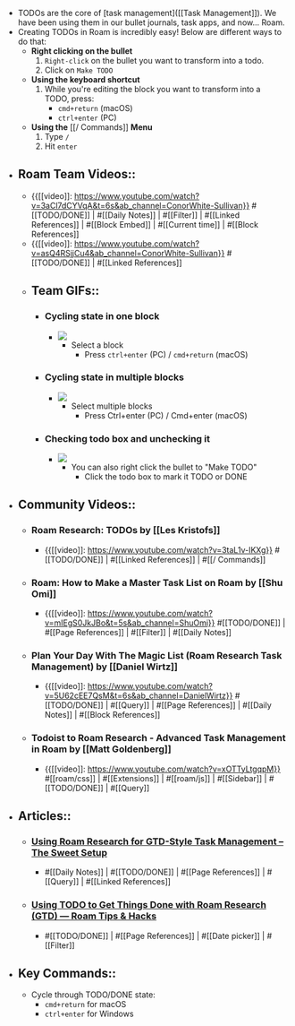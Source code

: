 - TODOs are the core of [task management]([[Task Management]]). We have been using them in our bullet journals, task apps, and now... Roam.
- Creating TODOs in Roam is incredibly easy! Below are different ways to do that:
    - **Right clicking on the bullet**
        1. `Right-click` on the bullet you want to transform into a todo.
        2. Click on `Make TODO`
    - **Using the keyboard shortcut**
        1. While you're editing the block you want to transform into a TODO, press:
            - `cmd+return` (macOS)
            - `ctrl+enter` (PC)
    - **Using the** [[/ Commands]] **Menu**
        1. Type `/`
        2. Hit `enter`
- ## Roam Team Videos::
    - {{[[video]]: https://www.youtube.com/watch?v=3aCl7dCYVqA&t=6s&ab_channel=ConorWhite-Sullivan}}
#[[TODO/DONE]] | #[[Daily Notes]] | #[[Filter]] | #[[Linked References]] | #[[Block Embed]] | #[[Current time]] | #[[Block References]]
    - {{[[video]]: https://www.youtube.com/watch?v=asQ4RSjjCu4&ab_channel=ConorWhite-Sullivan}}
#[[TODO/DONE]] | #[[Linked References]] 
    - ## Team GIFs::
        - ### Cycling state in one block
            - ![](https://firebasestorage.googleapis.com/v0/b/firescript-577a2.appspot.com/o/imgs%2Fapp%2Fhelp-documentation%2FWXFUMcf7Ou.gif?alt=media&token=dc1f0c12-74c1-4ed9-bd32-41129b0654dc)
                - Select a block
                    - Press `ctrl+enter` (PC) / `cmd+return` (macOS)
        - ### Cycling state in multiple blocks
            - ![](https://firebasestorage.googleapis.com/v0/b/firescript-577a2.appspot.com/o/imgs%2Fapp%2Fhelp-documentation%2FXsC0dOEla8.gif?alt=media&token=f37b77f4-3186-45a5-95a5-c76a91675812)
                - Select multiple blocks
                    - Press Ctrl+enter (PC) / Cmd+enter (macOS)
        - ### Checking todo box and unchecking it
            - ![](https://firebasestorage.googleapis.com/v0/b/firescript-577a2.appspot.com/o/imgs%2Fapp%2Fhelp-documentation%2FEPGiV0FA2j.gif?alt=media&token=f07af649-ff07-4a5b-aac5-f68259549564)
                - You can also right click the bullet to "Make TODO"
                    - Click the todo box to mark it TODO or DONE
- ## Community Videos::
    - ### Roam Research: TODOs by [[Les Kristofs]]
        - {{[[video]]: https://www.youtube.com/watch?v=3taL1v-IKXg}}
#[[TODO/DONE]] | #[[Linked References]] | #[[/ Commands]]
    - ### Roam: How to Make a Master Task List on Roam by [[Shu Omi]]
        - {{[[video]]: https://www.youtube.com/watch?v=mIEgS0JkJBo&t=5s&ab_channel=ShuOmi}}
#[[TODO/DONE]] | #[[Page References]] | #[[Filter]] | #[[Daily Notes]] 
    - ### Plan Your Day With The Magic List (Roam Research Task Management) by [[Daniel Wirtz]]
        - {{[[video]]: https://www.youtube.com/watch?v=5U62cEE7QsM&t=6s&ab_channel=DanielWirtz}}
#[[TODO/DONE]] | #[[Query]] | #[[Page References]] | #[[Daily Notes]] | #[[Block References]] 
    - ### Todoist to Roam Research - Advanced Task Management in Roam by [[Matt Goldenberg]]
        - {{[[video]]: https://www.youtube.com/watch?v=xOTTyLtgqpM}}
#[[roam/css]] | #[[Extensions]] | #[[roam/js]] | #[[Sidebar]] | #[[TODO/DONE]] | #[[Query]]
- ## Articles::
    - ### [Using Roam Research for GTD-Style Task Management – The Sweet Setup](https://thesweetsetup.com/using-roam-research-for-gtd-style-task-management/)
        - #[[Daily Notes]] | #[[TODO/DONE]] | #[[Page References]] | #[[Query]] | #[[Linked References]] 
    - ### [Using TODO to Get Things Done with Roam Research (GTD) — Roam Tips & Hacks](https://www.roamtips.com/home/use-todo-get-things-done-roam-research-gtd)
        - #[[TODO/DONE]] | #[[Page References]] | #[[Date picker]] | #[[Filter]]
- ## Key Commands::
    - Cycle through TODO/DONE state:
        - `cmd+return` for macOS
        - `ctrl+enter` for Windows
